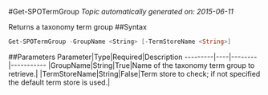 #Get-SPOTermGroup
*Topic automatically generated on: 2015-06-11*

Returns a taxonomy term group
##Syntax
```powershell
Get-SPOTermGroup -GroupName <String> [-TermStoreName <String>]
```


##Parameters
Parameter|Type|Required|Description
---------|----|--------|-----------
|GroupName|String|True|Name of the taxonomy term group to retrieve.|
|TermStoreName|String|False|Term store to check; if not specified the default term store is used.|
<!-- Ref: 02D9E6102AEC537F3438476D9B5C632E -->